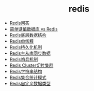 <h1 align="center">
    redis
</h1>

- [Redis问答](Redis问答.md)
- [简单键值数据库 vs Redis](简单键值数据库vsRedis.md)
- [Redis底层数据结构](Redis底层数据结构.md)
- [Redis单线程](Redis单线程.md)
- [Redis持久化机制](Redis持久化机制.md)
- [Redis主从库同步数据](Redis主从库同步数据.md)
- [Redis哨兵机制](Redis哨兵机制.md)
- [Redis Cluster切片集群](RedisCluster切片集群.md)
- [Redis字符串结构](Redis字符串结构.md)
- [Redis集合统计模式](Redis集合统计模式.md)
- [Redis自定义数据类型](Redis自定义数据类型.md)

